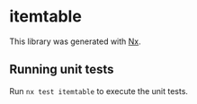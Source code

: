 # itemtable

This library was generated with [Nx](https://nx.dev).

## Running unit tests

Run `nx test itemtable` to execute the unit tests.
